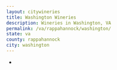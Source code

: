 ```yaml
---
layout: citywineries
title: Washington Wineries
description: Wineries in Washington, VA
permalink: /va/rappahannock/washington/
state: va
county: rappahannock
city: washington
---
```

-
